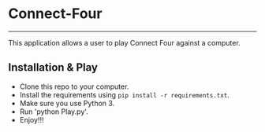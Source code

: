 # Connect-Four
-----------------------

This application allows a user to play Connect Four against a computer. 

Installation & Play
----------------------
* Clone this repo to your computer.
* Install the requirements using `pip install -r requirements.txt`.
* Make sure you use Python 3.
* Run 'python Play.py'.
* Enjoy!!!